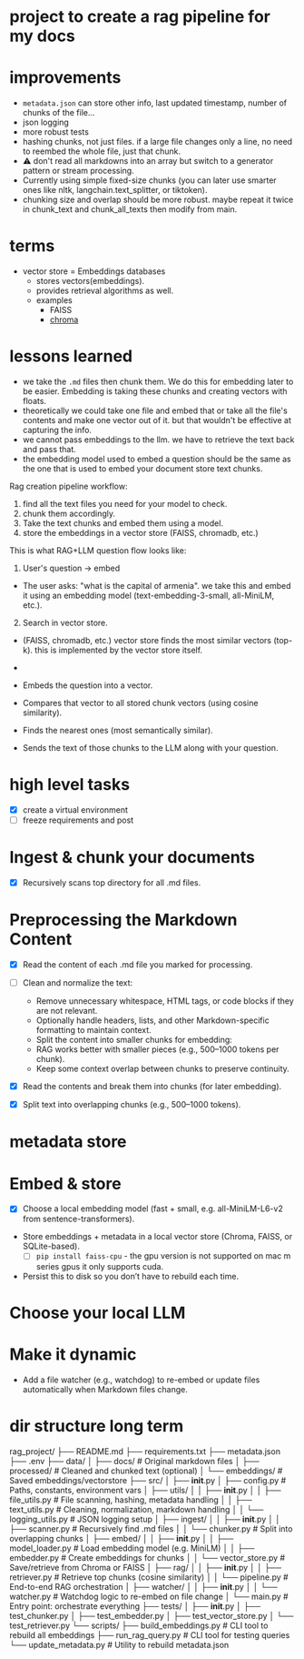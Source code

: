 # project to create a rag pipeline for my docs

# improvements

- `metadata.json` can store other info, last updated timestamp, number of chunks of the file...
- json logging
- more robust tests
- hashing chunks, not just files. if a large file changes only a line, no need to reembed the whole file, just that chunk.
- ⚠️ don't read all markdowns into an array but switch to a generator pattern or stream processing.
- Currently using simple fixed-size chunks (you can later use smarter ones like nltk, langchain.text_splitter, or tiktoken).
- chunking size and overlap should be more robust. maybe repeat it twice in chunk_text and chunk_all_texts then modify from main.

# terms

- vector store = Embeddings databases
  - stores vectors(embeddings).
  - provides retrieval algorithms as well. 
  - examples
    - FAISS
    - [chroma](https://github.com/chroma-core/chroma)

# lessons learned

- we take the `.md` files then chunk them. We do this for embedding later to be easier. Embedding is taking these chunks and creating vectors with floats.
- theoretically we could take one file and embed that or take all the file's contents and make one vector out of it. but that wouldn't be effective at capturing the info.
- we cannot pass embeddings to the llm. we have to retrieve the text back and pass that.
- the embedding model used to embed a question should be the same as the one that is used to embed your document store text chunks.

Rag creation pipeline workflow:

1. find all the text files you need for your model to check.
2. chunk them accordingly.
3. Take the text chunks and embed them using a model.
4. store the embeddings in a vector store (FAISS, chromadb, etc.)

This is what RAG+LLM question flow looks like:

1. User's question -> embed
  - The user asks: "what is the capital of armenia". we take this and embed it using an embedding model (text-embedding-3-small, all-MiniLM, etc.).
2. Search in vector store.
  - (FAISS, chromadb, etc.) vector store finds the most similar vectors (top-k). this is implemented by the vector store itself.
  - 


- Embeds the question into a vector.
- Compares that vector to all stored chunk vectors (using cosine similarity).
- Finds the nearest ones (most semantically similar).
- Sends the text of those chunks to the LLM along with your question.

# high level tasks

- [x] create a virtual environment
- [ ] freeze requirements and post

# Ingest & chunk your documents

- [x] Recursively scans top directory for all .md files.

# Preprocessing the Markdown Content

- [x] Read the content of each .md file you marked for processing.
- [ ] Clean and normalize the text:
  - Remove unnecessary whitespace, HTML tags, or code blocks if they are not relevant.
  - Optionally handle headers, lists, and other Markdown-specific formatting to maintain context.
  - Split the content into smaller chunks for embedding:
  - RAG works better with smaller pieces (e.g., 500–1000 tokens per chunk).
  - Keep some context overlap between chunks to preserve continuity.

- [x] Read the contents and break them into chunks (for later embedding).
- [x] Split text into overlapping chunks (e.g., 500–1000 tokens).

# metadata store




# Embed & store

- [x] Choose a local embedding model (fast + small, e.g. all-MiniLM-L6-v2 from sentence-transformers).
- Store embeddings + metadata in a local vector store (Chroma, FAISS, or SQLite-based).
  - [ ] `pip install faiss-cpu` - the gpu version is not supported on mac m series gpus it only supports cuda.

- Persist this to disk so you don’t have to rebuild each time.

# Choose your local LLM

# Make it dynamic

- Add a file watcher (e.g., watchdog) to re-embed or update files automatically when Markdown files change.


# dir structure long term

rag_project/
├── README.md
├── requirements.txt
├── metadata.json
├── .env
├── data/
│   ├── docs/                  # Original markdown files
│   ├── processed/             # Cleaned and chunked text (optional)
│   └── embeddings/            # Saved embeddings/vectorstore
├── src/
│   ├── __init__.py
│   ├── config.py              # Paths, constants, environment vars
│   ├── utils/
│   │   ├── __init__.py
│   │   ├── file_utils.py      # File scanning, hashing, metadata handling
│   │   ├── text_utils.py      # Cleaning, normalization, markdown handling
│   │   └── logging_utils.py   # JSON logging setup
│   ├── ingest/
│   │   ├── __init__.py
│   │   ├── scanner.py         # Recursively find .md files
│   │   └── chunker.py         # Split into overlapping chunks
│   ├── embed/
│   │   ├── __init__.py
│   │   ├── model_loader.py    # Load embedding model (e.g. MiniLM)
│   │   ├── embedder.py        # Create embeddings for chunks
│   │   └── vector_store.py    # Save/retrieve from Chroma or FAISS
│   ├── rag/
│   │   ├── __init__.py
│   │   ├── retriever.py       # Retrieve top chunks (cosine similarity)
│   │   └── pipeline.py        # End-to-end RAG orchestration
│   ├── watcher/
│   │   ├── __init__.py
│   │   └── watcher.py         # Watchdog logic to re-embed on file change
│   └── main.py                # Entry point: orchestrate everything
├── tests/
│   ├── __init__.py
│   ├── test_chunker.py
│   ├── test_embedder.py
│   ├── test_vector_store.py
│   └── test_retriever.py
└── scripts/
    ├── build_embeddings.py    # CLI tool to rebuild all embeddings
    ├── run_rag_query.py       # CLI tool for testing queries
    └── update_metadata.py     # Utility to rebuild metadata.json
